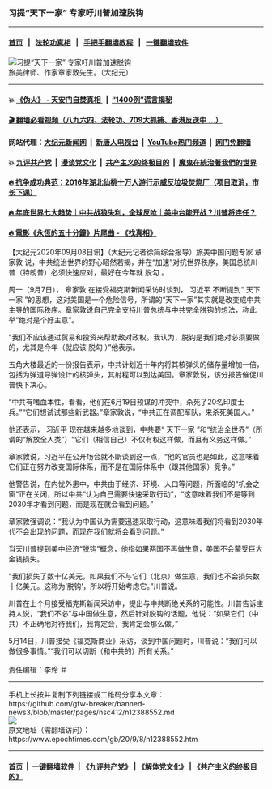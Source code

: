 ### 习提“天下一家” 专家吁川普加速脱钩
------------------------

#### [首页](https://github.com/gfw-breaker/banned-news3/blob/master/README.md) &nbsp;&nbsp;|&nbsp;&nbsp; [法轮功真相](https://github.com/begood0513/basic/blob/master/README.md)  &nbsp;&nbsp;|&nbsp;&nbsp; [手把手翻墙教程](https://github.com/gfw-breaker/guides/wiki)  &nbsp;&nbsp;|&nbsp;&nbsp; [一键翻墙软件](https://github.com/gfw-breaker/nogfw/blob/master/README.md)  



<div><img alt="习提“天下一家” 专家吁川普加速脱钩" class="attachment-djy_600_400 size-djy_600_400 wp-post-image" src="https://i.epochtimes.com/assets/uploads/2004/09/4091415071017.jpg"/>
<div class="caption">
 旅美律师、作家章家敦先生。（大纪元）
</div></div><hr/>

#### 💥 [《伪火》 - 天安门自焚真相 ](http://141.164.51.119:10000/videos/blog/weihuo.html)&nbsp; |&nbsp; [“1400例”谎言揭秘  ](http://141.164.51.119:10000/videos/blog/jiexi1400.html)

#### [ 🎬  翻墙必看视频（八九六四、法轮功、709大抓捕、香港反送中 ...）](https://github.com/gfw-breaker/links/blob/master/banned.md)

#### 网站代理：[大纪元新闻网](http://167.172.10.89:10080/gb/) &nbsp;|&nbsp; [新唐人电视台](http://167.172.10.89:8808/gb/)  &nbsp;|&nbsp; [YouTube热门频道](http://158.247.203.241/youtube.html) &nbsp;|&nbsp; [网门免翻墙](http://158.247.203.241:11000/show.aspx?name=ogHome)

#### 💥 [九评共产党](http://141.164.51.119:10000/videos/res/jiuping/)&nbsp; |&nbsp; [漫谈党文化](http://141.164.51.119:10000/videos/res/mtdwh/)&nbsp; |&nbsp; [共产主义的终极目的](http://141.164.51.119:10000/videos/res/zjmd/)&nbsp; |&nbsp; [魔鬼在統治著我們的世界](http://141.164.51.119:10000/videos/res/TheSpecter/)  

#### [ 🔥  抗争成功典范：2016年湖北仙桃十万人游行示威反垃圾焚烧厂（项目取消，市长下课）](http://141.164.51.119:10000/videos/news/xiantao.html)

#### [ 🔥  年底世界七大趋势｜中共战狼失利，全球反呛｜美中台能开战？川普将连任？](http://141.164.51.119:10000/videos/news/tanghao02.html)

#### [ 🔥  電影《永恆的五十分鐘》片尾曲 - 《找真相》](http://141.164.51.119:10000/videos/news/../legend/index.html)

<div><p>
 【大纪元2020年09月08日讯】（大纪元记者徐简综合报导）旅美中国问题专家
 <ok href="https://www.epochtimes.com/gb/tag/%E7%AB%A0%E5%AE%B6%E6%95%A6.html">
  章家敦
 </ok>
 说，中共统治世界的野心昭然若揭，并在“加速”对抗世界秩序，美国总统川普（特朗普）必须快速应对，最好在今年就
 <ok href="https://www.epochtimes.com/gb/tag/%E8%84%B1%E5%8B%BE.html">
  脱勾
 </ok>
 。
</p>
<p>
 周一（9月7日），
 <ok href="https://www.epochtimes.com/gb/tag/%E7%AB%A0%E5%AE%B6%E6%95%A6.html">
  章家敦
 </ok>
 在接受福克斯新闻采访时谈到，
 <ok href="https://www.epochtimes.com/gb/tag/%E4%B9%A0%E8%BF%91%E5%B9%B3.html">
  习近平
 </ok>
 不断提到“
 <ok href="https://www.epochtimes.com/gb/tag/%E5%A4%A9%E4%B8%8B%E4%B8%80%E5%AE%B6.html">
  天下一家
 </ok>
 ”的思想，这对美国是一个危险信号，所谓的“天下一家”其实就是改变成中共主导的国际秩序。章家敦说自己完全支持川普总统与中共完全脱钩的想法，称此举“绝对是个好主意”。
</p>
<p>
 “我们不应该通过贸易和投资来帮助敌对政权。我认为，脱钩是我们绝对必须要做的，尤其是今年（就应该
 <ok href="https://www.epochtimes.com/gb/tag/%E8%84%B1%E5%8B%BE.html">
  脱勾
 </ok>
 ）”他表示。
</p>
<p>
 五角大楼最近的一份报告表示，中共计划近十年内将其核弹头的储存量增加一倍，包括为弹道导弹设计的核弹头，其射程可以到达美国。章家敦说，该分报告催促川普快下决心。
</p>
<p class="p1">
 <span class="s1">
  “中共有嗜血本性，看看，他们在6月19日预谋的冲突中，杀死了20名印度士兵。”“它们想试试那些新武器。”章家敦说，“中共正在调配军队，来杀死美国人。”
 </span>
</p>
<p class="p1">
 他还表示，
 <ok href="https://www.epochtimes.com/gb/tag/%E4%B9%A0%E8%BF%91%E5%B9%B3.html">
  习近平
 </ok>
 现在越来越多地谈到，中共要“
 <ok href="https://www.epochtimes.com/gb/tag/%E5%A4%A9%E4%B8%8B%E4%B8%80%E5%AE%B6.html">
  天下一家
 </ok>
 ”和“统治全世界”（所谓的“解放全人类”）“它们（相信自己）不仅有权这样做，而且有义务这样做。”
</p>
<p>
 章家敦说，习近平在公开场合就不断谈到这一点，“他的官员也是如此，这意味着它们正在努力改变国际体系，而不是在国际体系中（跟其他国家）竞争。”
</p>
<p>
 他警告说，在内忧外患中，中共由于经济、环境、人口等问题，所面临的“机会之窗”正在关闭，所以中共“认为自己需要快速采取行动”，“这意味着我们不是等到2030年才看到问题，而是现在就会看到问题。”
</p>
<p>
 章家敦强调说：“我认为中国认为需要迅速采取行动，这意味着我们将看到2030年代不会出现的问题，而现在我们就将会看到问题。”
</p>
<p>
 当天川普提到美中经济“脱钩”概念，他指如果两国不再做生意，美国不会蒙受巨大金钱损失。
</p>
<p>
 “我们损失了数十亿美元，如果我们不与它们（北京）做生意，我们也不会损失数十亿美元。这称为‘脱钩’，所以将开始考虑它。”川普说。
</p>
<p>
 川普在上个月接受福克斯新闻采访中，提出与中共断绝关系的可能性。川普告诉主持人说，“我们不必”与中国做生意，然后针对脱钩的话题，他说：“如果它们（中共）不正确地对待我们，我肯定会，我肯定会那么做。”
</p>
<p>
 5月14日，川普接受《福克斯商业》采访，谈到中国问题时，川普说：“我们可以做很多事情。”“我们可以切断（和中共的）所有关系。”
 <br/>
 <br/>
 责任编辑：李玲 ＃
</p>
</div>
<hr/>
手机上长按并复制下列链接或二维码分享本文章：<br/>
https://github.com/gfw-breaker/banned-news3/blob/master/pages/nsc412/n12388552.md <br/>
<a href='https://github.com/gfw-breaker/banned-news3/blob/master/pages/nsc412/n12388552.md'><img src='https://github.com/gfw-breaker/banned-news3/blob/master/pages/nsc412/n12388552.md.png'/></a> <br/>
原文地址（需翻墙访问）：https://www.epochtimes.com/gb/20/9/8/n12388552.htm


------------------------
#### [首页](https://github.com/gfw-breaker/banned-news3/blob/master/README.md) &nbsp;|&nbsp; [一键翻墙软件](https://github.com/gfw-breaker/nogfw/blob/master/README.md) &nbsp;| [《九评共产党》](https://github.com/gfw-breaker/9ping.md/blob/master/README.md#九评之一评共产党是什么) | [《解体党文化》](https://github.com/gfw-breaker/jtdwh.md/blob/master/README.md) | [《共产主义的终极目的》](https://github.com/gfw-breaker/gczydzjmd.md/blob/master/README.md)


<img src='http://gfw-breaker.win/banned-news3/pages/nsc412/n12388552.md' width='0px' height='0px'/>